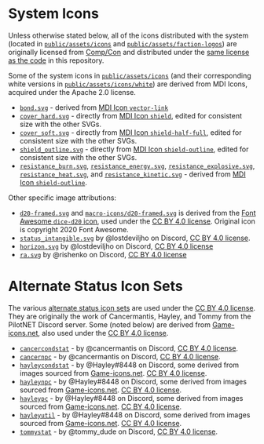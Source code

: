 # System Icons

Unless otherwise stated below, all of the icons distributed with the system (located in [`public/assets/icons`](./) and [`public/assets/faction-logos`](../faction-logos/)) are originally licensed from [Comp/Con](https://github.com/massif-press/compcon) and distributed under the [same license as the code](/LICENSE) in this repository.

Some of the system icons in [`public/assets/icons`](./) (and their corresponding white versions in [`public/assets/icons/white`](./white/)) are derived from MDI Icons, acquired under the Apache 2.0 license.

- [`bond.svg`](./bond.svg) - derived from [MDI Icon `vector-link`](https://pictogrammers.com/library/mdi/icon/vector-link/)
- [`cover_hard.svg`](./cover_hard.svg) - directly from [MDI Icon `shield`](https://pictogrammers.com/library/mdi/icon/shield/), edited for consistent size with the other SVGs.
- [`cover_soft.svg`](./cover_soft.svg) - directly from [MDI Icon `shield-half-full`](https://pictogrammers.com/library/mdi/icon/shield-half-full/), edited for consistent size with the other SVGs.
- [`shield_outline.svg`](./shield_outline.svg) - directly from [MDI Icon `shield-outline`](https://pictogrammers.com/library/mdi/icon/shield-outline/), edited for consistent size with the other SVGs.
- [`resistance_burn.svg`](./resistance_burn.svg), [`resistance_energy.svg`](./resistance_energy.svg), [`resistance_explosive.svg`](./resistance_explosive.svg), [`resistance_heat.svg`](./resistance_heat.svg), and [`resistance_kinetic.svg`](./resistance_kinetic.svg) - derived from [MDI Icon `shield-outline`](https://pictogrammers.com/library/mdi/icon/shield-outline/).

Other specific image attributions:

- [`d20-framed.svg`](./d20-framed.svg) and [`macro-icons/d20-framed.svg`](./macro-icons/d20-framed.svg) is derived from the [Font Awesome `dice-d20` icon](https://fontawesome.com/icons/dice-d20?style=solid), used under the [CC BY 4.0 license](https://fontawesome.com/license/free). Original icon is copyright 2020 Font Awesome.
- [`status_intangible.svg`](./status_intangible.svg) by @lostdeviljho on Discord, [CC BY 4.0 license](https://fontawesome.com/license/free).
- [`horizon.svg`](../faction-logos/horizon.svg) by @lostdeviljho on Discord, [CC BY 4.0 license](https://fontawesome.com/license/free)
- [`ra.svg`](../faction-logos/ra.svg) by @rishenko on Discord, [CC BY 4.0 license](https://fontawesome.com/license/free)

# Alternate Status Icon Sets

The various [alternate status icon sets](public/assets/icons/alt-status) are used under the [CC BY 4.0 license](https://fontawesome.com/license/free). They are originally the work of Cancermantis, Hayley, and Tommy from the PilotNET Discord server. Some (noted below) are derived from [Game-icons.net](https://game-icons.net/), also used under the [CC BY 4.0 license](https://fontawesome.com/license/free).

- [`cancercondstat`](alt-status/cancercondstat) - by @cancermantis on Discord, [CC BY 4.0 license](https://fontawesome.com/license/free).
- [`cancernpc`](alt-status/cancernpc) - by @cancermantis on Discord, [CC BY 4.0 license](https://fontawesome.com/license/free).
- [`hayleycondstat`](alt-status/hayleycondstat) - by @Hayley#8448 on Discord, some derived from images sourced from [Game-icons.net](https://game-icons.net/). [CC BY 4.0 license](https://fontawesome.com/license/free).
- [`hayleynpc`](alt-status/hayleynpc) - by @Hayley#8448 on Discord, some derived from images sourced from [Game-icons.net](https://game-icons.net/). [CC BY 4.0 license](https://fontawesome.com/license/free).
- [`hayleypc`](alt-status/hayleypc) - by @Hayley#8448 on Discord, some derived from images sourced from [Game-icons.net](https://game-icons.net/). [CC BY 4.0 license](https://fontawesome.com/license/free).
- [`hayleyutil`](alt-status/hayleyutil) - by @Hayley#8448 on Discord, some derived from images sourced from [Game-icons.net](https://game-icons.net/). [CC BY 4.0 license](https://fontawesome.com/license/free).
- [`tommystat`](alt-status/tommystat) - by @tommy_dude on Discord, [CC BY 4.0 license](https://fontawesome.com/license/free).
